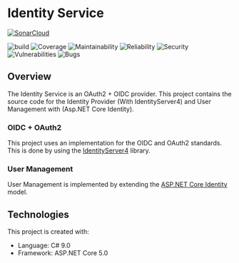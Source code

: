 ﻿# Identity Service


[![SonarCloud](https://sonarcloud.io/images/project_badges/sonarcloud-orange.svg)](https://sonarcloud.io/dashboard?id=FHICT-Kwetter_kwetter-identity)

![build](https://github.com/FHICT-Kwetter/kwetter-identity/workflows/pipeline/badge.svg)
![Coverage](https://sonarcloud.io/api/project_badges/measure?project=FHICT-Kwetter_kwetter-identity&metric=coverage)
![Maintainability](https://sonarcloud.io/api/project_badges/measure?project=FHICT-Kwetter_kwetter-identity&metric=sqale_rating)
![Reliability](https://sonarcloud.io/api/project_badges/measure?project=FHICT-Kwetter_kwetter-identity&metric=reliability_rating)
![Security](https://sonarcloud.io/api/project_badges/measure?project=FHICT-Kwetter_kwetter-identity&metric=security_rating)
![Vulnerabilities](https://sonarcloud.io/api/project_badges/measure?project=FHICT-Kwetter_kwetter-identity&metric=vulnerabilities)
![Bugs](https://sonarcloud.io/api/project_badges/measure?project=FHICT-Kwetter_kwetter-identity&metric=bugs)


## Overview

The Identity Service is an OAuth2 + OIDC provider. This project contains the source code for the Identity Provider (With IdentityServer4) and User Management with (Asp.NET Core Identity).


### OIDC + OAuth2

This project uses an implementation for the OIDC and OAuth2 standards.
This is done by using the [IdentityServer4](https://identityserver4.readthedocs.io/en/latest/) library.


### User Management

User Management is implemented by extending the [ASP.NET Core Identity](https://docs.microsoft.com/en-us/aspnet/core/security/authentication/identity?view=aspnetcore-5.0&tabs=visual-studio) model.


## Technologies

This project is created with:

- Language: C# 9.0
- Framework: ASP.NET Core 5.0